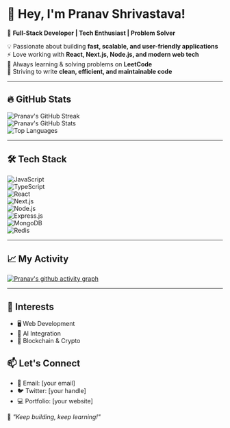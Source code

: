 # 👋 Hey, I'm Pranav Shrivastava!  

🚀 **Full-Stack Developer | Tech Enthusiast | Problem Solver**  

💡 Passionate about building **fast, scalable, and user-friendly applications**  
⚡ Love working with **React, Next.js, Node.js, and modern web tech**  
🧠 Always learning & solving problems on **LeetCode**  
🎯 Striving to write **clean, efficient, and maintainable code**  

---

## 🔥 GitHub Stats  

![Pranav's GitHub Streak](https://streak-stats.demolab.com/?user=Pranav-Shrivastava&theme=radical&hide_border=true)  
![Pranav's GitHub Stats](https://github-readme-stats.vercel.app/api?username=Pranav-Shrivastava&show_icons=true&theme=radical&hide_border=true)  
![Top Languages](https://github-readme-stats.vercel.app/api/top-langs/?username=Pranav-Shrivastava&layout=compact&theme=radical&hide_border=true)  

---

## 🛠 Tech Stack  
![JavaScript](https://img.shields.io/badge/JavaScript-F7DF1E?style=for-the-badge&logo=javascript&logoColor=black)  
![TypeScript](https://img.shields.io/badge/TypeScript-3178C6?style=for-the-badge&logo=typescript&logoColor=white)  
![React](https://img.shields.io/badge/React-20232A?style=for-the-badge&logo=react&logoColor=61DAFB)  
![Next.js](https://img.shields.io/badge/Next.js-000000?style=for-the-badge&logo=nextdotjs&logoColor=white)  
![Node.js](https://img.shields.io/badge/Node.js-339933?style=for-the-badge&logo=nodedotjs&logoColor=white)  
![Express.js](https://img.shields.io/badge/Express.js-000000?style=for-the-badge&logo=express&logoColor=white)  
![MongoDB](https://img.shields.io/badge/MongoDB-47A248?style=for-the-badge&logo=mongodb&logoColor=white)  
![Redis](https://img.shields.io/badge/Redis-DC382D?style=for-the-badge&logo=redis&logoColor=white)  

---

## 📈 My Activity  
[![Pranav's github activity graph](https://github-readme-activity-graph.vercel.app/graph?username=Pranavshrivastava0611)](https://github.com/ashutosh00710/github-readme-activity-graph)

---

## 🌱 Interests  
- 🖥️ Web Development  
- 🤖 AI Integration  
- 🔗 Blockchain & Crypto  

## 📫 Let's Connect  
- 📧 Email: [your email]  
- 🐦 Twitter: [your handle]  
- 💻 Portfolio: [your website]  

🚀 _"Keep building, keep learning!"_  
